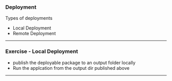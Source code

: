 ### Deployment

Types of deployments

- Local Deployment
- Remote Deployment

---

### Exercise - Local Deployment

- publish the deployable package to an output folder locally
- Run the applcation from the output dir published above

---
